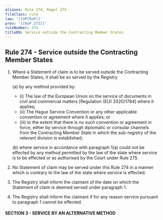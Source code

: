 ```yaml
---
aliases: Rule 274, Regel 274
fileClass: rule
law: '[[UPCRoP]]'
prev: '[[RoP.273]]'
ruleNumber: 274
titleEN: Service outside the Contracting Member States
---
```


## Rule 274 - Service outside the Contracting Member States

1. Where a Statement of claim is to be served outside the Contracting Member States, it shall be so served by the Registry  

   (a) by any method provided by:
   
	- (i) The law of the European Union on the service of documents in civil and commercial matters [Regulation (EU) 2020/1784] where it applies;   
	- (ii) The Hague Service Convention or any other applicable convention or agreement where it applies; or 
	- (iii) to the extent that there is no such convention or agreement in force, either by service through diplomatic or consular channels from the Contracting Member State in which the sub-registry of the relevant division is established;

   (b) where service in accordance with paragraph 1(a) could not be effected by any method permitted by the law of the state where service is to be effected or as authorised by the Court under Rule 275. 

2. No Statement of claim may be served under this Rule 274 in a manner which is contrary to the law of the state where service is effected.  

3. The Registry shall inform the claimant of the date on which the Statement of claim is deemed served under paragraph 1. 

4. The Registry shall inform the claimant if for any reason service pursuant to paragraph 1 cannot be effected.  


#### SECTION  3 - SERVICE BY AN ALTERNATIVE METHOD